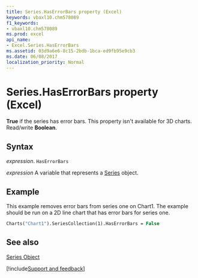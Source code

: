 ```yaml
---
title: Series.HasErrorBars property (Excel)
keywords: vbaxl10.chm578089
f1_keywords:
- vbaxl10.chm578089
ms.prod: excel
api_name:
- Excel.Series.HasErrorBars
ms.assetid: 03d9a6e6-8c15-2bdb-1bca-ed9fb95e9cb3
ms.date: 06/08/2017
localization_priority: Normal
---
```



# Series.HasErrorBars property (Excel)

 **True** if the series has error bars. This property isn't available for 3D charts. Read/write **Boolean**.


## Syntax

_expression_. `HasErrorBars`

_expression_ A variable that represents a [Series](Excel.Series-graph-object.md) object.


## Example

This example removes error bars from series one on Chart1. The example should be run on a 2D line chart that has error bars for series one.


```vb
Charts("Chart1").SeriesCollection(1).HasErrorBars = False
```


## See also


[Series Object](Excel.Series(object).md)

[!include[Support and feedback](~/includes/feedback-boilerplate.md)]